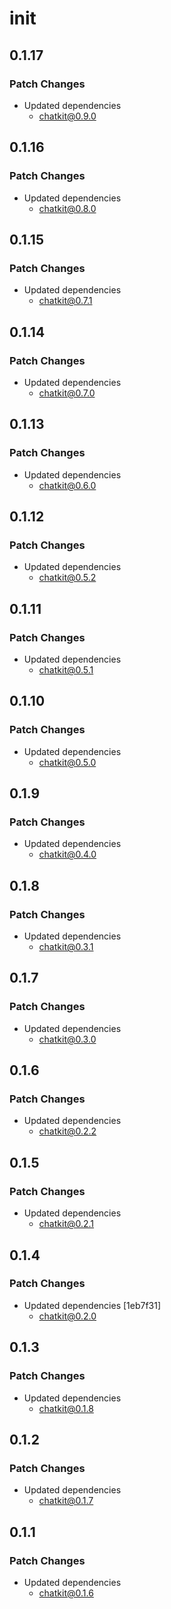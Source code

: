 # init

## 0.1.17

### Patch Changes

- Updated dependencies
  - chatkit@0.9.0

## 0.1.16

### Patch Changes

- Updated dependencies
  - chatkit@0.8.0

## 0.1.15

### Patch Changes

- Updated dependencies
  - chatkit@0.7.1

## 0.1.14

### Patch Changes

- Updated dependencies
  - chatkit@0.7.0

## 0.1.13

### Patch Changes

- Updated dependencies
  - chatkit@0.6.0

## 0.1.12

### Patch Changes

- Updated dependencies
  - chatkit@0.5.2

## 0.1.11

### Patch Changes

- Updated dependencies
  - chatkit@0.5.1

## 0.1.10

### Patch Changes

- Updated dependencies
  - chatkit@0.5.0

## 0.1.9

### Patch Changes

- Updated dependencies
  - chatkit@0.4.0

## 0.1.8

### Patch Changes

- Updated dependencies
  - chatkit@0.3.1

## 0.1.7

### Patch Changes

- Updated dependencies
  - chatkit@0.3.0

## 0.1.6

### Patch Changes

- Updated dependencies
  - chatkit@0.2.2

## 0.1.5

### Patch Changes

- Updated dependencies
  - chatkit@0.2.1

## 0.1.4

### Patch Changes

- Updated dependencies [1eb7f31]
  - chatkit@0.2.0

## 0.1.3

### Patch Changes

- Updated dependencies
  - chatkit@0.1.8

## 0.1.2

### Patch Changes

- Updated dependencies
  - chatkit@0.1.7

## 0.1.1

### Patch Changes

- Updated dependencies
  - chatkit@0.1.6
